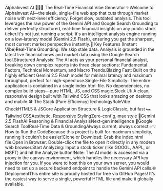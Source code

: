 AlphaInvest AI 🧠💸✨ The Real-Time Financial Vibe Generator ✨Welcome to AlphaInvest AI—the sleek, single-file web app that cuts through market noise with next-level efficiency. Forget slow, outdated analysis. This tool leverages the raw power of the Gemini API and Google Search Grounding to deliver perfectly structured, real-time financial insights on any public stock ticker.It's not just running a script; it's an intelligent analysis engine running on a low-latency model (Gemini 2.5 Flash), ensuring you get the sharpest, most current market perspective instantly.🚀 Key Features (Instant Vibe)Real-Time Grounding: We skip stale data. Analysis is grounded in the latest live financial news and market data using the Google Search tool.Structured Analysis: The AI acts as your personal financial analyst, breaking down complex reports into three clear sections: Fundamental Factors, Technical Momentum, and Macro Trends.Blazing Fast: Built on the highly efficient Gemini 2.5 Flash model for minimal latency and maximum throughput, perfect for high-speed use.Single-File Simplicity: The entire application is contained in a single index.html file. No dependencies, no complex build steps—pure HTML, JS, and CSS magic.Sleek UI: A clean, responsive design built with Tailwind CSS that looks amazing on desktop and mobile.🛠️ The Stack (Pure Efficiency)TechnologyRoleVibe CheckHTML5 & JSCore Application Structure & LogicClassic, but fast 🏎️Tailwind CSSAesthetic, Responsive StylingZero-config, max style 💅Gemini 2.5 FlashAI Reasoning & Financial AnalysisNext-gen intelligence 🧠Google Search ToolReal-Time Data & GroundingAlways current, always correct ✅💡 How to Run the CodeBecause this project is built for maximum simplicity, running it couldn't be easier!Clone or Download: Grab the index.html file.Open in Browser: Double-click the file to open it directly in any modern web browser.Start Analyzing: Input a stock ticker (like GOOGL, AAPL, or MSFT) and hit the Analyze button!Note: The AI model is accessed via a proxy in the canvas environment, which handles the necessary API key injection for you. If you were to host this on your own server, you would need to set up a secure backend endpoint to handle the Gemini API calls.🌐 DeploymentThis entire site is proudly hosted for free via GitHub Pages! It’s the easiest way to serve a single, powerful HTML file and make it globally available.
